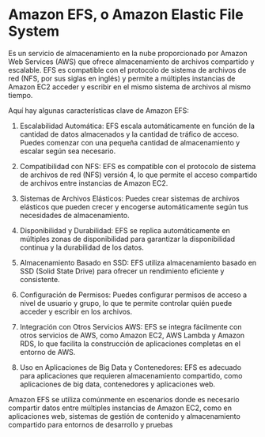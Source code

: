# Amazon EFS, o Amazon Elastic File System

Es un servicio de almacenamiento en la nube proporcionado por Amazon Web Services (AWS) que ofrece almacenamiento de archivos compartido y escalable. EFS es compatible con el protocolo de sistema de archivos de red (NFS, por sus siglas en inglés) y permite a múltiples instancias de Amazon EC2 acceder y escribir en el mismo sistema de archivos al mismo tiempo.

Aquí hay algunas características clave de Amazon EFS:

1. Escalabilidad Automática: EFS escala automáticamente en función de la cantidad de datos almacenados y la cantidad de tráfico de acceso. Puedes comenzar con una pequeña cantidad de almacenamiento y escalar según sea necesario.

1. Compatibilidad con NFS: EFS es compatible con el protocolo de sistema de archivos de red (NFS) versión 4, lo que permite el acceso compartido de archivos entre instancias de Amazon EC2.

1. Sistemas de Archivos Elásticos: Puedes crear sistemas de archivos elásticos que pueden crecer y encogerse automáticamente según tus necesidades de almacenamiento.

1. Disponibilidad y Durabilidad: EFS se replica automáticamente en múltiples zonas de disponibilidad para garantizar la disponibilidad continua y la durabilidad de los datos.

1. Almacenamiento Basado en SSD: EFS utiliza almacenamiento basado en SSD (Solid State Drive) para ofrecer un rendimiento eficiente y consistente.

1. Configuración de Permisos: Puedes configurar permisos de acceso a nivel de usuario y grupo, lo que te permite controlar quién puede acceder y escribir en los archivos.

1. Integración con Otros Servicios AWS: EFS se integra fácilmente con otros servicios de AWS, como Amazon EC2, AWS Lambda y Amazon RDS, lo que facilita la construcción de aplicaciones completas en el entorno de AWS.

1. Uso en Aplicaciones de Big Data y Contenedores: EFS es adecuado para aplicaciones que requieren almacenamiento compartido, como aplicaciones de big data, contenedores y aplicaciones web.

Amazon EFS se utiliza comúnmente en escenarios donde es necesario compartir datos entre múltiples instancias de Amazon EC2, como en aplicaciones web, sistemas de gestión de contenido y almacenamiento compartido para entornos de desarrollo y pruebas
